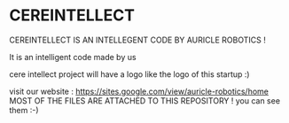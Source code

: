 # CEREINTELLECT
CEREINTELLECT IS AN INTELLEGENT CODE BY AURICLE ROBOTICS  !

It is an intelligent code made by us 

cere intellect project will have a logo like the logo of this startup :)


visit our website :   https://sites.google.com/view/auricle-robotics/home
MOST OF THE FILES ARE ATTACHED TO THIS REPOSITORY !
you can see them :-)


















